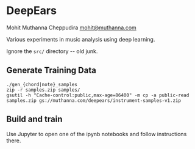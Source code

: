 # DeepEars

Mohit Muthanna Cheppudira <mohit@muthanna.com>

Various experiments in music analysis using deep learning.

Ignore the `src/` directory -- old junk.

## Generate Training Data

```
./gen_{chord|note}_samples
zip -r samples.zip samples/
gsutil -h "Cache-control:public,max-age=86400" -m cp -a public-read samples.zip gs://muthanna.com/deepears/instrument-samples-v1.zip
```

## Build and train

Use Jupyter to open one of the ipynb notebooks and follow instructions there.

